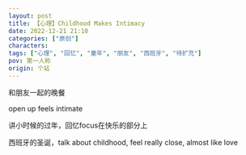```yaml
---
layout: post
title: 【心理】Childhood Makes Intimacy
date: 2022-12-21 21:10
categories: ["原创"]
characters: 
tags: ["心理", "回忆", "童年", "朋友", "西班牙", "待扩充"]
pov: 第一人称
origin: 个站
---
```


和朋友一起的晚餐

open up feels intimate

讲小时候的过年，回忆focus在快乐的部分上

西班牙的圣诞，talk about childhood, feel really close, almost like love
